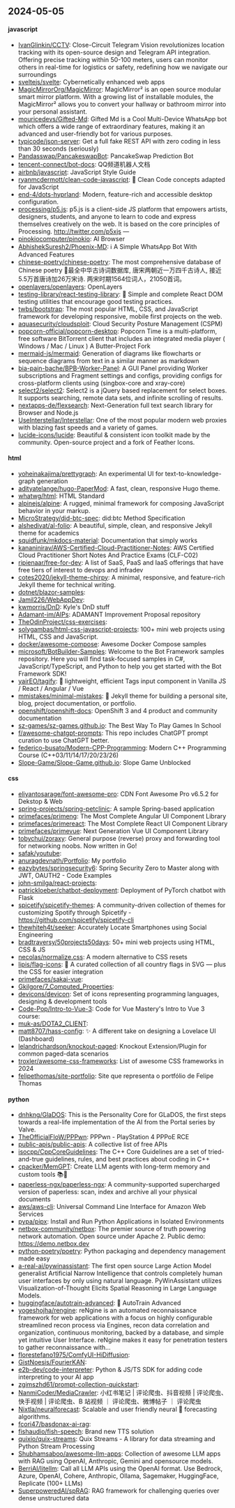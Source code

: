 ## 2024-05-05

#### javascript
* [IvanGlinkin/CCTV](https://github.com/IvanGlinkin/CCTV): Close-Circuit Telegram Vision revolutionizes location tracking with its open-source design and Telegram API integration. Offering precise tracking within 50-100 meters, users can monitor others in real-time for logistics or safety, redefining how we navigate our surroundings
* [sveltejs/svelte](https://github.com/sveltejs/svelte): Cybernetically enhanced web apps
* [MagicMirrorOrg/MagicMirror](https://github.com/MagicMirrorOrg/MagicMirror): MagicMirror² is an open source modular smart mirror platform. With a growing list of installable modules, the MagicMirror² allows you to convert your hallway or bathroom mirror into your personal assistant.
* [mouricedevs/Gifted-Md](https://github.com/mouricedevs/Gifted-Md): Gifted Md is a Cool Multi-Device WhatsApp bot which offers a wide range of extraordinary features, making it an advanced and user-friendly bot for various purposes.
* [typicode/json-server](https://github.com/typicode/json-server): Get a full fake REST API with zero coding in less than 30 seconds (seriously)
* [Pandasswap/PancakeswapBot](https://github.com/Pandasswap/PancakeswapBot): PancakeSwap Prediction Bot
* [tencent-connect/bot-docs](https://github.com/tencent-connect/bot-docs): QQ频道机器人文档
* [airbnb/javascript](https://github.com/airbnb/javascript): JavaScript Style Guide
* [ryanmcdermott/clean-code-javascript](https://github.com/ryanmcdermott/clean-code-javascript): 🛁 Clean Code concepts adapted for JavaScript
* [end-4/dots-hyprland](https://github.com/end-4/dots-hyprland): Modern, feature-rich and accessible desktop configuration.
* [processing/p5.js](https://github.com/processing/p5.js): p5.js is a client-side JS platform that empowers artists, designers, students, and anyone to learn to code and express themselves creatively on the web. It is based on the core principles of Processing. http://twitter.com/p5xjs —
* [pinokiocomputer/pinokio](https://github.com/pinokiocomputer/pinokio): AI Browser
* [AbhishekSuresh2/Phoenix-MD](https://github.com/AbhishekSuresh2/Phoenix-MD): ℹ️ A Simple WhatsApp Bot With Advanced Features
* [chinese-poetry/chinese-poetry](https://github.com/chinese-poetry/chinese-poetry): The most comprehensive database of Chinese poetry 🧶最全中华古诗词数据库, 唐宋两朝近一万四千古诗人, 接近5.5万首唐诗加26万宋诗. 两宋时期1564位词人，21050首词。
* [openlayers/openlayers](https://github.com/openlayers/openlayers): OpenLayers
* [testing-library/react-testing-library](https://github.com/testing-library/react-testing-library): 🐐 Simple and complete React DOM testing utilities that encourage good testing practices.
* [twbs/bootstrap](https://github.com/twbs/bootstrap): The most popular HTML, CSS, and JavaScript framework for developing responsive, mobile first projects on the web.
* [aquasecurity/cloudsploit](https://github.com/aquasecurity/cloudsploit): Cloud Security Posture Management (CSPM)
* [popcorn-official/popcorn-desktop](https://github.com/popcorn-official/popcorn-desktop): Popcorn Time is a multi-platform, free software BitTorrent client that includes an integrated media player ( Windows / Mac / Linux ) A Butter-Project Fork
* [mermaid-js/mermaid](https://github.com/mermaid-js/mermaid): Generation of diagrams like flowcharts or sequence diagrams from text in a similar manner as markdown
* [bia-pain-bache/BPB-Worker-Panel](https://github.com/bia-pain-bache/BPB-Worker-Panel): A GUI Panel providing Worker subscriptions and Fragment settings and configs, providing configs for cross-platform clients using (singbox-core and xray-core)
* [select2/select2](https://github.com/select2/select2): Select2 is a jQuery based replacement for select boxes. It supports searching, remote data sets, and infinite scrolling of results.
* [nextapps-de/flexsearch](https://github.com/nextapps-de/flexsearch): Next-Generation full text search library for Browser and Node.js
* [UseInterstellar/Interstellar](https://github.com/UseInterstellar/Interstellar): One of the most popular modern web proxies with blazing fast speeds and a variety of games.
* [lucide-icons/lucide](https://github.com/lucide-icons/lucide): Beautiful & consistent icon toolkit made by the community. Open-source project and a fork of Feather Icons.

#### html
* [yoheinakajima/prettygraph](https://github.com/yoheinakajima/prettygraph): An experimental UI for text-to-knowledge-graph generation
* [adityatelange/hugo-PaperMod](https://github.com/adityatelange/hugo-PaperMod): A fast, clean, responsive Hugo theme.
* [whatwg/html](https://github.com/whatwg/html): HTML Standard
* [alpinejs/alpine](https://github.com/alpinejs/alpine): A rugged, minimal framework for composing JavaScript behavior in your markup.
* [MicroStrategy/did-btc-spec](https://github.com/MicroStrategy/did-btc-spec): did:btc Method Specification
* [alshedivat/al-folio](https://github.com/alshedivat/al-folio): A beautiful, simple, clean, and responsive Jekyll theme for academics
* [squidfunk/mkdocs-material](https://github.com/squidfunk/mkdocs-material): Documentation that simply works
* [kananinirav/AWS-Certified-Cloud-Practitioner-Notes](https://github.com/kananinirav/AWS-Certified-Cloud-Practitioner-Notes): AWS Certified Cloud Practitioner Short Notes And Practice Exams (CLF-C02)
* [ripienaar/free-for-dev](https://github.com/ripienaar/free-for-dev): A list of SaaS, PaaS and IaaS offerings that have free tiers of interest to devops and infradev
* [cotes2020/jekyll-theme-chirpy](https://github.com/cotes2020/jekyll-theme-chirpy): A minimal, responsive, and feature-rich Jekyll theme for technical writing.
* [dotnet/blazor-samples](https://github.com/dotnet/blazor-samples): 
* [Jamil226/WebAppDev](https://github.com/Jamil226/WebAppDev): 
* [kwmorris/DnD](https://github.com/kwmorris/DnD): Kyle's DnD stuff
* [Adamant-im/AIPs](https://github.com/Adamant-im/AIPs): ADAMANT Improvement Proposal repository
* [TheOdinProject/css-exercises](https://github.com/TheOdinProject/css-exercises): 
* [solygambas/html-css-javascript-projects](https://github.com/solygambas/html-css-javascript-projects): 100+ mini web projects using HTML, CSS and JavaScript.
* [docker/awesome-compose](https://github.com/docker/awesome-compose): Awesome Docker Compose samples
* [microsoft/BotBuilder-Samples](https://github.com/microsoft/BotBuilder-Samples): Welcome to the Bot Framework samples repository. Here you will find task-focused samples in C#, JavaScript/TypeScript, and Python to help you get started with the Bot Framework SDK!
* [yairEO/tagify](https://github.com/yairEO/tagify): 🔖 lightweight, efficient Tags input component in Vanilla JS / React / Angular / Vue
* [mmistakes/minimal-mistakes](https://github.com/mmistakes/minimal-mistakes): 📐 Jekyll theme for building a personal site, blog, project documentation, or portfolio.
* [openshift/openshift-docs](https://github.com/openshift/openshift-docs): OpenShift 3 and 4 product and community documentation
* [sz-games/sz-games.github.io](https://github.com/sz-games/sz-games.github.io): The Best Way To Play Games In School
* [f/awesome-chatgpt-prompts](https://github.com/f/awesome-chatgpt-prompts): This repo includes ChatGPT prompt curation to use ChatGPT better.
* [federico-busato/Modern-CPP-Programming](https://github.com/federico-busato/Modern-CPP-Programming): Modern C++ Programming Course (C++03/11/14/17/20/23/26)
* [Slope-Game/Slope-Game.github.io](https://github.com/Slope-Game/Slope-Game.github.io): Slope Game Unblocked

#### css
* [eliyantosarage/font-awesome-pro](https://github.com/eliyantosarage/font-awesome-pro): CDN Font Awesome Pro v6.5.2 for Dekstop & Web
* [spring-projects/spring-petclinic](https://github.com/spring-projects/spring-petclinic): A sample Spring-based application
* [primefaces/primeng](https://github.com/primefaces/primeng): The Most Complete Angular UI Component Library
* [primefaces/primereact](https://github.com/primefaces/primereact): The Most Complete React UI Component Library
* [primefaces/primevue](https://github.com/primefaces/primevue): Next Generation Vue UI Component Library
* [tobychui/zoraxy](https://github.com/tobychui/zoraxy): General purpose (reverse) proxy and forwarding tool for networking noobs. Now written in Go!
* [safak/youtube](https://github.com/safak/youtube): 
* [anuragdevnath/Portfolio](https://github.com/anuragdevnath/Portfolio): My portfolio
* [eazybytes/springsecurity6](https://github.com/eazybytes/springsecurity6): Spring Security Zero to Master along with JWT, OAUTH2 - Code Examples
* [john-smilga/react-projects](https://github.com/john-smilga/react-projects): 
* [patrickloeber/chatbot-deployment](https://github.com/patrickloeber/chatbot-deployment): Deployment of PyTorch chatbot with Flask
* [spicetify/spicetify-themes](https://github.com/spicetify/spicetify-themes): A community-driven collection of themes for customizing Spotify through Spicetify - https://github.com/spicetify/spicetify-cli
* [thewhiteh4t/seeker](https://github.com/thewhiteh4t/seeker): Accurately Locate Smartphones using Social Engineering
* [bradtraversy/50projects50days](https://github.com/bradtraversy/50projects50days): 50+ mini web projects using HTML, CSS & JS
* [necolas/normalize.css](https://github.com/necolas/normalize.css): A modern alternative to CSS resets
* [lipis/flag-icons](https://github.com/lipis/flag-icons): 🎏 A curated collection of all country flags in SVG — plus the CSS for easier integration
* [primefaces/sakai-vue](https://github.com/primefaces/sakai-vue): 
* [Gkilgore/7_Computed_Properties](https://github.com/Gkilgore/7_Computed_Properties): 
* [devicons/devicon](https://github.com/devicons/devicon): Set of icons representing programming languages, designing & development tools
* [Code-Pop/Intro-to-Vue-3](https://github.com/Code-Pop/Intro-to-Vue-3): Code for Vue Mastery's Intro to Vue 3 course:
* [muk-as/DOTA2_CLIENT](https://github.com/muk-as/DOTA2_CLIENT): 
* [matt8707/hass-config](https://github.com/matt8707/hass-config): ✨ A different take on designing a Lovelace UI (Dashboard)
* [lelandrichardson/knockout-paged](https://github.com/lelandrichardson/knockout-paged): Knockout Extension/Plugin for common paged-data scenarios
* [troxler/awesome-css-frameworks](https://github.com/troxler/awesome-css-frameworks): List of awesome CSS frameworks in 2024
* [felipethomas/site-portfolio](https://github.com/felipethomas/site-portfolio): Site que representa o portfólio de Felipe Thomas

#### python
* [dnhkng/GlaDOS](https://github.com/dnhkng/GlaDOS): This is the Personality Core for GLaDOS, the first steps towards a real-life implementation of the AI from the Portal series by Valve.
* [TheOfficialFloW/PPPwn](https://github.com/TheOfficialFloW/PPPwn): PPPwn - PlayStation 4 PPPoE RCE
* [public-apis/public-apis](https://github.com/public-apis/public-apis): A collective list of free APIs
* [isocpp/CppCoreGuidelines](https://github.com/isocpp/CppCoreGuidelines): The C++ Core Guidelines are a set of tried-and-true guidelines, rules, and best practices about coding in C++
* [cpacker/MemGPT](https://github.com/cpacker/MemGPT): Create LLM agents with long-term memory and custom tools 📚🦙
* [paperless-ngx/paperless-ngx](https://github.com/paperless-ngx/paperless-ngx): A community-supported supercharged version of paperless: scan, index and archive all your physical documents
* [aws/aws-cli](https://github.com/aws/aws-cli): Universal Command Line Interface for Amazon Web Services
* [pypa/pipx](https://github.com/pypa/pipx): Install and Run Python Applications in Isolated Environments
* [netbox-community/netbox](https://github.com/netbox-community/netbox): The premier source of truth powering network automation. Open source under Apache 2. Public demo: https://demo.netbox.dev
* [python-poetry/poetry](https://github.com/python-poetry/poetry): Python packaging and dependency management made easy
* [a-real-ai/pywinassistant](https://github.com/a-real-ai/pywinassistant): The first open source Large Action Model generalist Artificial Narrow Intelligence that controls completely human user interfaces by only using natural language. PyWinAssistant utilizes Visualization-of-Thought Elicits Spatial Reasoning in Large Language Models.
* [huggingface/autotrain-advanced](https://github.com/huggingface/autotrain-advanced): 🤗 AutoTrain Advanced
* [yogeshojha/rengine](https://github.com/yogeshojha/rengine): reNgine is an automated reconnaissance framework for web applications with a focus on highly configurable streamlined recon process via Engines, recon data correlation and organization, continuous monitoring, backed by a database, and simple yet intuitive User Interface. reNgine makes it easy for penetration testers to gather reconnaissance with…
* [florestefano1975/ComfyUI-HiDiffusion](https://github.com/florestefano1975/ComfyUI-HiDiffusion): 
* [GistNoesis/FourierKAN](https://github.com/GistNoesis/FourierKAN): 
* [e2b-dev/code-interpreter](https://github.com/e2b-dev/code-interpreter): Python & JS/TS SDK for adding code interpreting to your AI app
* [zgimszhd61/prompt-collection-quickstart](https://github.com/zgimszhd61/prompt-collection-quickstart): 
* [NanmiCoder/MediaCrawler](https://github.com/NanmiCoder/MediaCrawler): 小红书笔记 | 评论爬虫、抖音视频 | 评论爬虫、快手视频 | 评论爬虫、B 站视频 ｜ 评论爬虫、微博帖子 ｜ 评论爬虫
* [Nixtla/neuralforecast](https://github.com/Nixtla/neuralforecast): Scalable and user friendly neural 🧠 forecasting algorithms.
* [fcori47/basdonax-ai-rag](https://github.com/fcori47/basdonax-ai-rag): 
* [fishaudio/fish-speech](https://github.com/fishaudio/fish-speech): Brand new TTS solution
* [quixio/quix-streams](https://github.com/quixio/quix-streams): Quix Streams - A library for data streaming and Python Stream Processing
* [Shubhamsaboo/awesome-llm-apps](https://github.com/Shubhamsaboo/awesome-llm-apps): Collection of awesome LLM apps with RAG using OpenAI, Anthropic, Gemini and opensource models.
* [BerriAI/litellm](https://github.com/BerriAI/litellm): Call all LLM APIs using the OpenAI format. Use Bedrock, Azure, OpenAI, Cohere, Anthropic, Ollama, Sagemaker, HuggingFace, Replicate (100+ LLMs)
* [SuperpoweredAI/spRAG](https://github.com/SuperpoweredAI/spRAG): RAG framework for challenging queries over dense unstructured data
